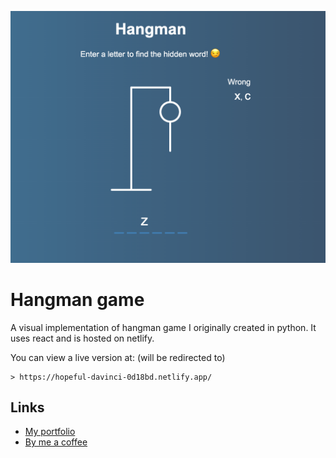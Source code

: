 [![screenshot of hangman game](src/images/homePage.png)](https://hopeful-davinci-0d18bd.netlify.app/)
# Hangman game

A visual implementation of hangman game I originally created in python. It uses react and is hosted on netlify.

You can view a live version at: (will be redirected to)
```
> https://hopeful-davinci-0d18bd.netlify.app/
```


## Links

- [My portfolio](https://ridwan.co.uk/)
- [By me a coffee](https://ko-fi.com/R1D1M1LL)
